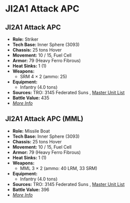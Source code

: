 # JI2A1 Attack APC 

## JI2A1 Attack APC 

- **Role:** Striker 
- **Tech Base:** Inner Sphere (3093) 
- **Chassis:** 25 tons Hover 
- **Movement:** 10 / 15, Fuel Cell 
- **Armor:** 79 (Heavy Ferro Fibrous) 
- **Heat Sinks:** 1 (1) 
- **Weapons:** 
  - SRM 4 × 2 (ammo: 25) 
- **Equipment:** 
  - Infantry (4.0 tons) 
- **Sources:** TRO: 3145 Federated Suns , [Master Unit List](http://masterunitlist.info/Unit/Details/6315) 
- **Battle Value:** 435 
- [*More Info*](ji2a1_attack_apc/ji2a1_attack_apc.md) 

## JI2A1 Attack APC (MML) 

- **Role:** Missile Boat 
- **Tech Base:** Inner Sphere (3093) 
- **Chassis:** 25 tons Hover 
- **Movement:** 10 / 15, Fuel Cell 
- **Armor:** 79 (Heavy Ferro Fibrous) 
- **Heat Sinks:** 1 (1) 
- **Weapons:** 
  - MML 3 × 2 (ammo: 40 LRM, 33 SRM) 
- **Equipment:** 
  - Infantry (4.0 tons) 
- **Sources:** TRO: 3145 Federated Suns , [Master Unit List](http://masterunitlist.info/Unit/Details/6316) 
- **Battle Value:** 396 
- [*More Info*](ji2a1_attack_apc/ji2a1_attack_apc_mml.md) 

